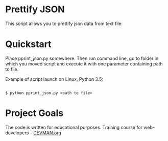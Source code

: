 # Prettify JSON

This script allows you to prettify json data from text file.

# Quickstart

Place pprint_json.py somewhere. Then run command line, go to folder in which you moved script and execute it with one parameter containing path to file.

Example of script launch on Linux, Python 3.5:

```#!bash

$ python pprint_json.py <path to file>

```

# Project Goals

The code is written for educational purposes. Training course for web-developers - [DEVMAN.org](https://devman.org)
